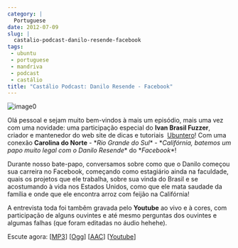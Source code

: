 ```yaml
---
category: |
  Portuguese
date: 2012-07-09
slug: |
  castalio-podcast-danilo-resende-facebook
tags:
 - ubuntu
 - portuguese
 - mandriva
 - podcast
 - castálio
title: "Castálio Podcast: Danilo Resende - Facebook"
---
```


![image0](http://media.tumblr.com/tumblr_m2jf6aE8Ic1r7yex1.jpg)

Olá pessoal e sejam muito bem-vindos à mais um episódio, mais uma vez
com uma novidade: uma participação especial do **Ivan Brasil Fuzzer**,
criador e mantenedor do web site de dicas e tutoriais
 [Ubuntero](http://www.ubuntero.com.br)! Com uma conexão **Carolina do
Norte** - \**Rio Grande do Sul*\* - \**Califórnia, batemos um papo muito
legal com o Danilo Resende*\* do \**Facebook*\*!

Durante nosso bate-papo, conversamos sobre como que o Danilo começou sua
carreira no Facebook, começando como estagiário ainda na faculdade,
quais os projetos que ele trabalha, sobre sua vinda do Brasil e se
acostumando à vida nos Estados Unidos, como que ele mata saudade da
família e onde que ele encontra arroz com feijão na Califórnia!

A entrevista toda foi tambêm gravada pelo **Youtube** ao vivo e à cores,
com participação de alguns ouvintes e até mesmo perguntas dos ouvintes e
algumas falhas (que foram editadas no áudio hehehe).

Escute agora:
\[[MP3](http://www.castalio.gnulinuxbrasil.org/castalio-podcast-40.mp3)\]
\[[Ogg](http://www.castalio.gnulinuxbrasil.org/castalio-podcast-40.ogg)\]
\[[AAC](http://www.castalio.gnulinuxbrasil.org/castalio-podcast-40.m4a)\]
\[[Youtube](http://www.youtube.com/watch?v=4aYZTH93OMg)\]
